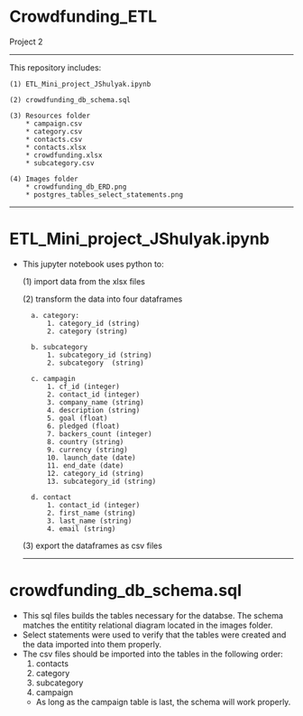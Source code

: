 # Crowdfunding_ETL
Project 2

-------------

This repository includes:

    (1) ETL_Mini_project_JShulyak.ipynb 

    (2) crowdfunding_db_schema.sql 

    (3) Resources folder 
        * campaign.csv 
        * category.csv 
        * contacts.csv 
        * contacts.xlsx 
        * crowdfunding.xlsx 
        * subcategory.csv
        
    (4) Images folder 
        * crowdfunding_db_ERD.png
        * postgres_tables_select_statements.png 

-------------

# ETL_Mini_project_JShulyak.ipynb
* This jupyter notebook uses python to:

    (1) import data from the xlsx files

    (2) transform the data into four dataframes

        a. category: 
            1. category_id (string)
            2. category (string)

        b. subcategory
            1. subcategory_id (string)
            2. subcategory  (string)

        c. campagin
            1. cf_id (integer)
            2. contact_id (integer)
            3. company_name (string)
            4. description (string)
            5. goal (float)
            6. pledged (float)
            7. backers_count (integer)
            8. country (string)
            9. currency (string)
            10. launch_date (date)
            11. end_date (date)
            12. category_id (string)
            13. subcategory_id (string)

        d. contact
            1. contact_id (integer)
            2. first_name (string)
            3. last_name (string)
            4. email (string)

    (3) export the dataframes as csv files

    -------------

# crowdfunding_db_schema.sql
* This sql files builds the tables necessary for the databse. The schema matches the entitity relational diagram located in the images folder. 
* Select statements were used to verify that the tables were created and the data imported into them properly. 
* The csv files should be imported into the tables in the following order:
    1. contacts
    2. category
    3. subcategory
    4. campaign
    * As long as the campaign table is last, the schema will work properly. 
